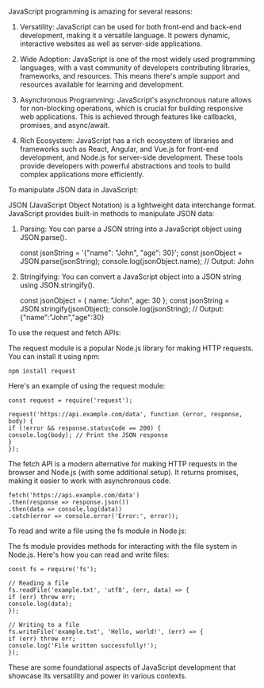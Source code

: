JavaScript programming is amazing for several reasons:

1. Versatility: JavaScript can be used for both front-end and back-end development, making it a versatile language. It powers dynamic, interactive websites as well as server-side applications.

2. Wide Adoption: JavaScript is one of the most widely used programming languages, with a vast community of developers contributing libraries, frameworks, and resources. This means there's ample support and resources available for learning and development.

3. Asynchronous Programming: JavaScript's asynchronous nature allows for non-blocking operations, which is crucial for building responsive web applications. This is achieved through features like callbacks, promises, and async/await.

4. Rich Ecosystem: JavaScript has a rich ecosystem of libraries and frameworks such as React, Angular, and Vue.js for front-end development, and Node.js for server-side development. These tools provide developers with powerful abstractions and tools to build complex applications more efficiently.

To manipulate JSON data in JavaScript:

JSON (JavaScript Object Notation) is a lightweight data interchange format. JavaScript provides built-in methods to manipulate JSON data:

1. Parsing: You can parse a JSON string into a JavaScript object using JSON.parse().

   const jsonString = '{"name": "John", "age": 30}';
   const jsonObject = JSON.parse(jsonString);
   console.log(jsonObject.name); // Output: John

2. Stringifying: You can convert a JavaScript object into a JSON string using JSON.stringify().

   const jsonObject = { name: "John", age: 30 };
   const jsonString = JSON.stringify(jsonObject);
   console.log(jsonString); // Output: {"name":"John","age":30}

To use the request and fetch APIs:

The request module is a popular Node.js library for making HTTP requests. You can install it using npm:

    npm install request

Here's an example of using the request module:

    const request = require('request');

    request('https://api.example.com/data', function (error, response, body) {
    if (!error && response.statusCode == 200) {
    console.log(body); // Print the JSON response
    }
    });

The fetch API is a modern alternative for making HTTP requests in the browser and Node.js (with some additional setup). It returns promises, making it easier to work with asynchronous code.

    fetch('https://api.example.com/data')
    .then(response => response.json())
    .then(data => console.log(data))
    .catch(error => console.error('Error:', error));

To read and write a file using the fs module in Node.js:

The fs module provides methods for interacting with the file system in Node.js. Here's how you can read and write files:

    const fs = require('fs');

    // Reading a file
    fs.readFile('example.txt', 'utf8', (err, data) => {
    if (err) throw err;
    console.log(data);
    });

    // Writing to a file
    fs.writeFile('example.txt', 'Hello, world!', (err) => {
    if (err) throw err;
    console.log('File written successfully!');
    });

These are some foundational aspects of JavaScript development that showcase its versatility and power in various contexts.
